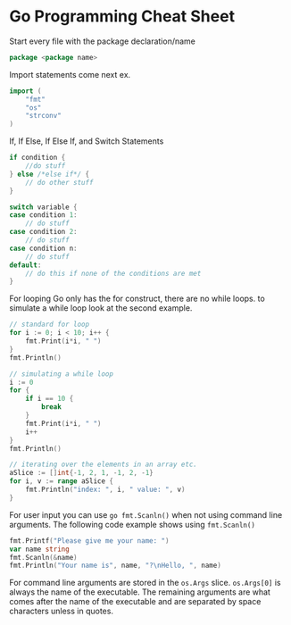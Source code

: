 # Go Programming Cheat Sheet

Start every file with the package declaration/name

```go
package <package name>
```

Import statements come next ex.

```go
import (
    "fmt"
    "os"
    "strconv"
)
```

If, If Else, If Else If, and Switch Statements

```go
if condition {
    //do stuff
} else /*else if*/ {
    // do other stuff
}

switch variable {
case condition 1:
    // do stuff
case condition 2:
    // do stuff
case condition n:
    // do stuff
default:
    // do this if none of the conditions are met
}
```

For looping Go only has the for construct, there are no while loops. to simulate a while loop look at the second example.

```go
// standard for loop
for i := 0; i < 10; i++ {
    fmt.Print(i*i, " ")
}
fmt.Println()

// simulating a while loop
i := 0
for {
    if i == 10 {
        break
    }
    fmt.Print(i*i, " ")
    i++
}
fmt.Println()

// iterating over the elements in an array etc.
aSlice := []int{-1, 2, 1, -1, 2, -1}
for i, v := range aSlice {
    fmt.Println("index: ", i, " value: ", v)
}
```

For user input you can use ```go fmt.Scanln()``` when not using command line arguments. The following code example shows using ```fmt.Scanln()```

```go
fmt.Printf("Please give me your name: ")
var name string
fmt.Scanln(&name)
fmt.Println("Your name is", name, "?\nHello, ", name)
```

For command line arguments are stored in the  ```os.Args``` slice. ```os.Args[0]``` is always the name of the executable. The remaining arguments are what comes after the name of the executable and are separated by space characters unless in quotes.
